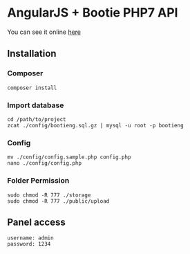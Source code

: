 # AngularJS + Bootie PHP7 API

You can see it online [here](http://bootie-angularjs.devmeta.net)

## Installation

### Composer

```
composer install
```

### Import database

```
cd /path/to/project
zcat ./config/bootieng.sql.gz | mysql -u root -p bootieng
```

### Config

```
mv ./config/config.sample.php config.php
nano ./config/config.php
```

### Folder Permission

```
sudo chmod -R 777 ./storage
sudo chmod -R 777 ./public/upload
```

## Panel access

```
username: admin
password: 1234
```

